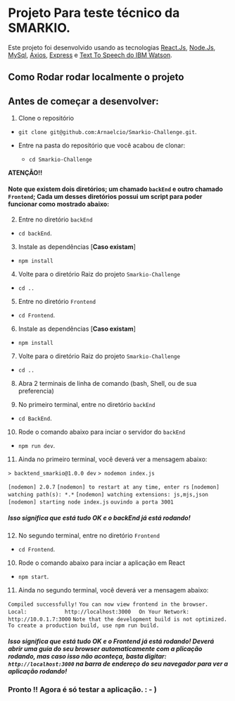 
# Projeto Para teste técnico da SMARKIO. 

  

Este projeto foi desenvolvido usando as tecnologias [React.Js](https://github.com/facebook/create-react-app), [Node.Js](https://nodejs.org/en/docs/), [MySql](https://dev.mysql.com/doc/), [Axios](https://axios-http.com/docs/intro), [Express](https://expressjs.com/pt-br/4x/api.html) e [Text To Speech do IBM Watson](https://www.ibm.com/cloud/watson-text-to-speech).

  

## Como Rodar rodar localmente o projeto

  
## Antes de começar a desenvolver:

1. Clone o repositório

- `git clone git@github.com:Arnaelcio/Smarkio-Challenge.git`.

- Entre na pasta do repositório que você acabou de clonar:
  - `cd Smarkio-Challenge`


**ATENÇÃO!!**
#### Note que existem dois diretórios; um chamado `backEnd` e outro chamado `Frontend`; Cada um desses diretórios possui um script para poder funcionar como  mostrado abaixo:


2. Entre no diretório `backEnd` 
- `cd backEnd`.

3. Instale as dependências [**Caso existam**]

- `npm install`

4. Volte para o diretório Raiz do projeto `Smarkio-Challenge`

- `cd ..`

5. Entre no diretório `Frontend` 

- `cd Frontend`.

6. Instale as dependências [**Caso existam**]

- `npm install`

7. Volte para o diretório Raiz do projeto `Smarkio-Challenge`

- `cd ..`

8. Abra 2 terminais de linha de comando (bash, Shell, ou de sua preferencia)

9. No primeiro terminal, entre no diretório `backEnd` 

- `cd BackEnd`.

10. Rode o comando abaixo para inciar o servidor do  `backEnd` 

- `npm run dev`.

11. Ainda no primeiro terminal, você deverá ver a mensagem abaixo:

`> backtend_smarkio@1.0.0 dev`
`> nodemon index.js`

`[nodemon] 2.0.7`
`[nodemon] to restart at any time, enter rs`
`[nodemon] watching path(s): *.*`
`[nodemon] watching extensions: js,mjs,json`
`[nodemon] starting node index.js`
`ouvindo a porta 3001`
##### Isso significa que está tudo OK e o backEnd já está rodando!

12. No segundo terminal, entre no diretório `Frontend` 

- `cd Frontend`.

10. Rode o comando abaixo para inciar a aplicação em React  

- `npm start`.


11. Ainda no segundo terminal, você deverá ver a mensagem abaixo:

`Compiled successfully!`
`You can now view frontend in the browser.`
 ` Local:            http://localhost:3000`
`  On Your Network:  http://10.0.1.7:3000`
`Note that the development build is not optimized.`
`To create a production build, use npm run build.`

##### Isso significa que está tudo OK e o Frontend já está rodando! Deverá abrir uma guia do seu browser automaticamente com a plicação rodando, mas caso isso não aconteça, basta digitar:  `http://localhost:3000` na barra de endereço do seu navegador para ver a aplicação rodando!



### Pronto !! Agora é só testar a aplicação.  : - )
